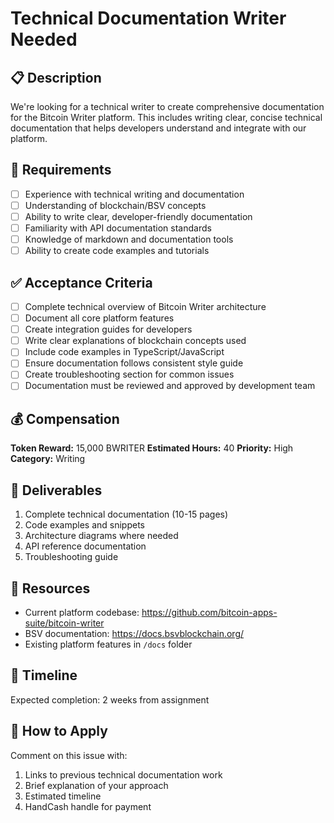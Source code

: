 # Technical Documentation Writer Needed

## 📋 Description
We're looking for a technical writer to create comprehensive documentation for the Bitcoin Writer platform. This includes writing clear, concise technical documentation that helps developers understand and integrate with our platform.

## 🎯 Requirements
- [ ] Experience with technical writing and documentation
- [ ] Understanding of blockchain/BSV concepts
- [ ] Ability to write clear, developer-friendly documentation
- [ ] Familiarity with API documentation standards
- [ ] Knowledge of markdown and documentation tools
- [ ] Ability to create code examples and tutorials

## ✅ Acceptance Criteria
- [ ] Complete technical overview of Bitcoin Writer architecture
- [ ] Document all core platform features
- [ ] Create integration guides for developers
- [ ] Write clear explanations of blockchain concepts used
- [ ] Include code examples in TypeScript/JavaScript
- [ ] Ensure documentation follows consistent style guide
- [ ] Create troubleshooting section for common issues
- [ ] Documentation must be reviewed and approved by development team

## 💰 Compensation
**Token Reward:** 15,000 BWRITER
**Estimated Hours:** 40
**Priority:** High
**Category:** Writing

## 📝 Deliverables
1. Complete technical documentation (10-15 pages)
2. Code examples and snippets
3. Architecture diagrams where needed
4. API reference documentation
5. Troubleshooting guide

## 🔗 Resources
- Current platform codebase: https://github.com/bitcoin-apps-suite/bitcoin-writer
- BSV documentation: https://docs.bsvblockchain.org/
- Existing platform features in `/docs` folder

## 📅 Timeline
Expected completion: 2 weeks from assignment

## 📧 How to Apply
Comment on this issue with:
1. Links to previous technical documentation work
2. Brief explanation of your approach
3. Estimated timeline
4. HandCash handle for payment